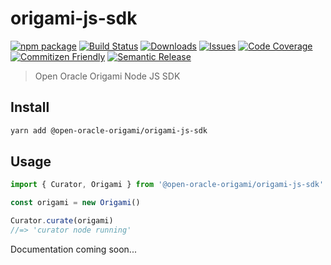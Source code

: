 # origami-js-sdk

[![npm package][npm-img]][npm-url]
[![Build Status][build-img]][build-url]
[![Downloads][downloads-img]][downloads-url]
[![Issues][issues-img]][issues-url]
[![Code Coverage][codecov-img]][codecov-url]
[![Commitizen Friendly][commitizen-img]][commitizen-url]
[![Semantic Release][semantic-release-img]][semantic-release-url]

> Open Oracle Origami Node JS SDK

## Install

```bash
yarn add @open-oracle-origami/origami-js-sdk
```

## Usage

```ts
import { Curator, Origami } from '@open-oracle-origami/origami-js-sdk'

const origami = new Origami()

Curator.curate(origami)
//=> 'curator node running'
```

Documentation coming soon...

[build-img]:https://github.com/OpenOracleOrigami/origami-js-sdk/actions/workflows/release.yml/badge.svg
[build-url]:https://github.com/OpenOracleOrigami/origami-js-sdk/actions/workflows/release.yml
[downloads-img]:https://img.shields.io/npm/dt/typescript-npm-package-template
[downloads-url]:https://www.npmtrends.com/typescript-npm-package-template
[npm-img]:https://img.shields.io/npm/v/typescript-npm-package-template
[npm-url]:https://www.npmjs.com/package/typescript-npm-package-template
[issues-img]:https://img.shields.io/github/issues/ryansonshine/typescript-npm-package-template
[issues-url]:https://github.com/OpenOracleOrigami/origami-js-sdk/issues
[codecov-img]:https://codecov.io/gh/OpenOracleOrigami/origami-js-sdk/branch/main/graph/badge.svg
[codecov-url]:https://codecov.io/gh/OpenOracleOrigami/origami-js-sdk
[semantic-release-img]:https://img.shields.io/badge/%20%20%F0%9F%93%A6%F0%9F%9A%80-semantic--release-e10079.svg
[semantic-release-url]:https://github.com/semantic-release/semantic-release
[commitizen-img]:https://img.shields.io/badge/commitizen-friendly-brightgreen.svg
[commitizen-url]:http://commitizen.github.io/cz-cli/
